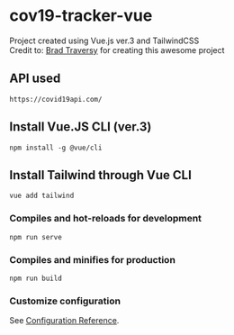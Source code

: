 # cov19-tracker-vue

Project created using Vue.js ver.3 and TailwindCSS <br>
Credit to: <a href="https://www.youtube.com/watch?v=m-MAIpnH9ag&ab_channel=TraversyMedia">Brad Traversy</a> for creating this awesome project

## API used
```
https://covid19api.com/
```

## Install Vue.JS CLI (ver.3)
```
npm install -g @vue/cli
```

## Install Tailwind through Vue CLI
```
vue add tailwind
```

### Compiles and hot-reloads for development
```
npm run serve
```

### Compiles and minifies for production
```
npm run build
```

### Customize configuration
See [Configuration Reference](https://cli.vuejs.org/config/).
